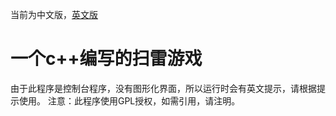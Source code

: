 ﻿当前为中文版，[英文版](./READMEenglish.md)

# 一个c++编写的扫雷游戏

由于此程序是控制台程序，没有图形化界面，所以运行时会有英文提示，请根据提示使用。
注意：此程序使用GPL授权，如需引用，请注明。
